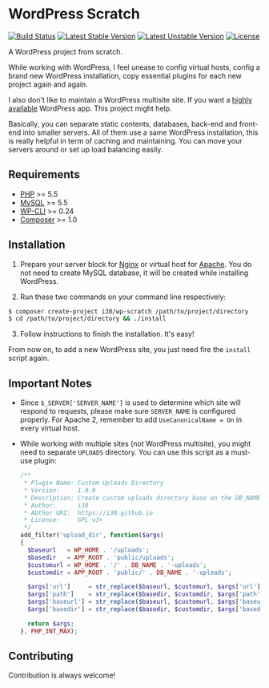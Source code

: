 # WordPress Scratch

[![Build Status](https://travis-ci.org/i30/wp-scratch.svg?branch=master)](https://travis-ci.org/i30/wp-scratch)
[![Latest Stable Version](https://poser.pugx.org/i30/wp-scratch/v/stable)](https://packagist.org/packages/i30/wp-scratch)
[![Latest Unstable Version](https://poser.pugx.org/i30/wp-scratch/v/unstable)](https://packagist.org/packages/i30/wp-scratch)
[![License](https://poser.pugx.org/i30/wp-scratch/license)](https://packagist.org/packages/i30/wp-scratch)

A WordPress project from scratch.

While working with WordPress, I feel unease to config virtual hosts, config a brand new WordPress installation, copy essential plugins for each new project again and again.

I also don't like to maintain a WordPress multisite site. If you want a [highly available](https://en.wikipedia.org/wiki/High_availability) WordPress app. This project might help.

Basically, you can separate static contents, databases, back-end and front-end into smaller servers. All of them use a same WordPress installation, this is really helpful in term of caching and maintaining. You can move your servers around or set up load balancing easily.

## Requirements

- [PHP][1] >= 5.5
- [MySQL][2] >= 5.5
- [WP-CLI][3] >= 0.24
- [Composer][4] >= 1.0

## Installation

1. Prepare your server block for [Nginx][5] or virtual host for [Apache][6]. You do not need to create MySQL database, it will be created while installing WordPress.

2. Run these two commands on your command line respectively:

  ```bash
  $ composer create-project i30/wp-scratch /path/to/project/directory
  $ cd /path/to/project/directory && ./install
  ```

3. Follow instructions to finish the installation. It's easy!

From now on, to add a new WordPress site, you just need fire the `install` script again.

## Important Notes

- Since `$_SERVER['SERVER_NAME']` is used to determine which site will respond to requests, please make sure `SERVER_NAME` is configured properly. For Apache 2, remember to add `UseCanonicalName = On` in every virtual host.

- While working with multiple sites (not WordPress multisite), you might need to separate `UPLOADS` directory. You can use this script as a must-use plugin:

  ```php
  /**
   * Plugin Name: Custom Uploads Directory
   * Version:     1.0.0
   * Description: Create custom uploads directory base on the DB_NAME constant.
   * Author:      i30
   * AUthor URI:  https://i30.github.io
   * License:     GPL v3+
   */
  add_filter('upload_dir', function($args)
  {
    $baseurl   = WP_HOME . '/uploads';
    $basedir   = APP_ROOT . 'public/uploads';
    $customurl = WP_HOME . '/' . DB_NAME . '-uploads';
    $customdir = APP_ROOT . 'public/' . DB_NAME . '-uploads';

    $args['url']     = str_replace($baseurl, $customurl, $args['url']);
    $args['path']    = str_replace($basedir, $customdir, $args['path']);
    $args['baseurl'] = str_replace($baseurl, $customurl, $args['baseurl']);
    $args['basedir'] = str_replace($basedir, $customdir, $args['basedir']);

    return $args;
  }, PHP_INT_MAX);
  ```

## Contributing

Contribution is always welcome!


[1]: https://secure.php.net
[2]: http://dev.mysql.com/downloads/mysql/
[3]: http://wp-cli.org
[4]: https://getcomposer.org
[5]: https://www.nginx.com
[6]: https://www.apache.org
